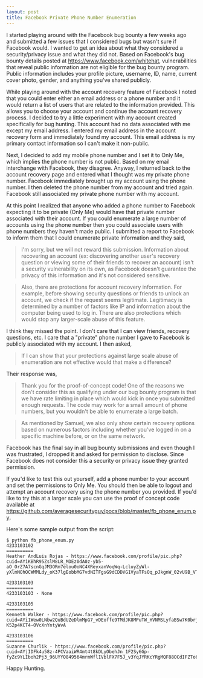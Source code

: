 ```yaml
---
layout: post
title: Facebook Private Phone Number Enumeration
---
```


I started playing around with the Facebook bug bounty a few weeks ago and submitted a few issues that I considered bugs but wasn't sure if Facebook would. I wanted to get an idea about what they considered a security/privacy issue and what they did not. Based on Facebook's bug bounty details posted at https://www.facebook.com/whitehat, vulnerabilities that reveal public information are not eligible for the bug bounty program. Public information includes your profile picture, username, ID, name, current cover photo, gender, and anything you've shared publicly.

While playing around with the account recovery feature of Facebook I noted that you could enter either an email address or a phone number and it would return a list of users that are related to the information provided. This allows you to choose your account and continue the account recovery process. I decided to try a little experiment with my account created specifically for bug hunting. This account had no data associated with me except my email address. I entered my email address in the account recovery form and immediately found my account. This email address is my primary contact information so I can't make it non-public.

Next, I decided to add my mobile phone number and I set it to Only Me, which implies the phone number is not public. Based on my email interchange with Facebook, they disagree. Anyway, I returned back to the account recovery page and entered what I thought was my private phone number. Facebook immediately brought up my account using the phone number. I then deleted the phone number from my account and tried again. Facebook still associated my private phone number with my account.

At this point I realized that anyone who added a phone number to Facebook expecting it to be private (Only Me) would have that private number associated with their account. If you could enumerate a large number of accounts using the phone number then you could associate users with phone numbers they haven't made public. I submitted a report to Facebook to inform them that I could enumerate private information and they said,

> I'm sorry, but we will not reward this submission. Information about recovering an account (ex: discovering another user's recovery question or viewing some of their friends to recover an account) isn't a security vulnerability on its own, as Facebook doesn't guarantee the privacy of this information and it's not considered sensitive.

> Also, there are protections for account recovery information. For example, before showing security questions or friends to unlock an account, we check if the request seems legitimate. Legitimacy is determined by a number of factors like IP and information about the computer being used to log in. There are also protections which would stop any larger-scale abuse of this feature.

I think they missed the point. I don't care that I can view friends, recovery questions, etc. I care that a "private" phone number I gave to Facebook is publicly associated with my account. I then asked,

> If I can show that your protections against large scale abuse of
enumeration are not effective would that make a difference?

Their response was,

> Thank you for the proof-of-concept code! One of the reasons we don't consider this as qualifying under our bug bounty program is that we have rate limiting in place which would kick in once you submitted enough requests. The code may work for a small amount of phone numbers, but you wouldn't be able to enumerate a large batch.

> As mentioned by Samuel, we also only show certain recovery options based on numerous factors including whether you've logged in on a specific machine before, or on the same network.

Facebook has the final say in all bug bounty submissions and even though I was frustrated, I dropped it and asked for permission to disclose. Since Facebook does not consider this a security or privacy issue they granted permission.

If you'd like to test this out yourself, add a phone number to your account and set the permissions to Only Me. You should then be able to logout and attempt an account recovery using the phone number you provided. If you'd like to try this at a larger scale you can use the proof of concept code available at https://github.com/averagesecurityguy/pocs/blob/master/fb_phone_enum.py.

Here's some sample output from the script:

    $ python fb_phone_enum.py
    4233103102
    ==========
    Heather AndLuis Rojas - https://www.facebook.com/profile/pic.php?cuid=AYiKBhR95ZslM8LR_MDEz0dA0z-yb5-aO_OrZ7A7scnGqJM3ORm7elou0oNC4XReyxanVoqWq-LcluyZyWl-yXlmNOhOCWMMLdy_oK37lgEobbMG7vdNITFgsG9dCDDVG1VyaTFsOq_pJkgnW_02vU9B_VTyBwMyUh27H0YL2Jxirw

    4233103103
    ==========
    4233103103 - None

    4233103105
    ==========
    Kenneth Walker - https://www.facebook.com/profile/pic.php?cuid=AYi1Wew0LNbw2QuBdUZeDlmMpG7_vDEoffe9TMdJK8MPuTW_HVNMSLyfaBSw7K0brjBrWu9N_trDMpZL7q4ZAbe4MopDGLObTeJyV7ECtcBvPsDx_2MuqEEk9nfFEkPAeo5fAnzVz18FC08szzQB2fK-K52p4KCT4-OVcXnYntyWvA

    4233103106
    ==========
    Suzanne Churlik - https://www.facebook.com/profile/pic.php?cuid=AYjIDFk4u58z-4PCVaaiWR4mt4t8kDLyObehJn_1F2Sy6Gp-fyZc9YLIboh2Pj3_96UYYO849564mrmWflIVblFX7F5J_v3YqJYRKcYRgMQF88OCdIFZTo6wO7iMDNphy4mi48k9isb5Dtt9FEsF2sIifXCz2pkbKJtkL8xIBJyGWQ

Happy Hunting.
